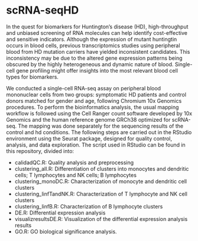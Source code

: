 # scRNA-seqHD
In the quest for biomarkers for Huntington’s disease (HD), high-throughput and unbiased screening of RNA molecules can help identify cost-effective and sensitive indicators. Although the expression of mutant huntingtin occurs in blood cells, previous transcriptomics studies using peripheral blood from HD mutation carriers have yielded inconsistent candidates. This inconsistency may be due to the altered gene expression patterns being obscured by the highly heterogeneous and dynamic nature of blood. Single-cell gene profiling might offer insights into the most relevant blood cell types for biomarkers.

We conducted a single-cell RNA-seq assay on peripheral blood mononuclear cells from two groups: symptomatic HD patients and control donors matched for gender and age, following Chromium 10x Genomics procedures. To perform the bioinformatics analysis, the usual mapping workflow is followed using the Cell Ranger count software developed by 10x Genomics and the human reference genome GRCh38 optimized for scRNA-seq. The mapping was done separately for the sequencing results of the control and hd conditions. The following steps are carried out in the RStudio environment using the Seurat package, designed for quality control, analysis, and data exploration. The script used in RStudio can be found in this repository, divided into:

- calidadQC.R: Quality analysis and preprocessing
- clustering_all.R: Differentiation of clusters into monocytes and dendritic cells; T lymphocytes and NK cells; B lymphocytes
- clustering_monoDC.R: Characterization of monocyte and dendritic cell clusters
- clustering_linfTandNK.R: Characterization of T lymphocyte and NK cell clusters
- clustering_linfB.R: Characterization of B lymphocyte clusters
- DE.R: Differential expression analysis
- visualizresultsDE.R: Visualization of the differential expression analysis results
- GO.R: GO biological significance analysis.
